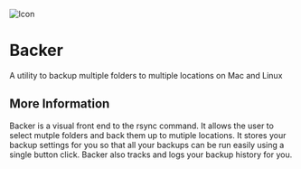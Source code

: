 ![Icon](https://github.com/sysrpl/Backer/blob/master/backer.png) 

# Backer

A utility to backup multiple folders to multiple locations on Mac and Linux

## More Information

Backer is a visual front end to the rsync command. It allows the user to select mutple folders and back them up to mutiple locations. It stores your backup settings for you so that all your backups can be run easily using a single button click. Backer also tracks and logs your backup history for you.
